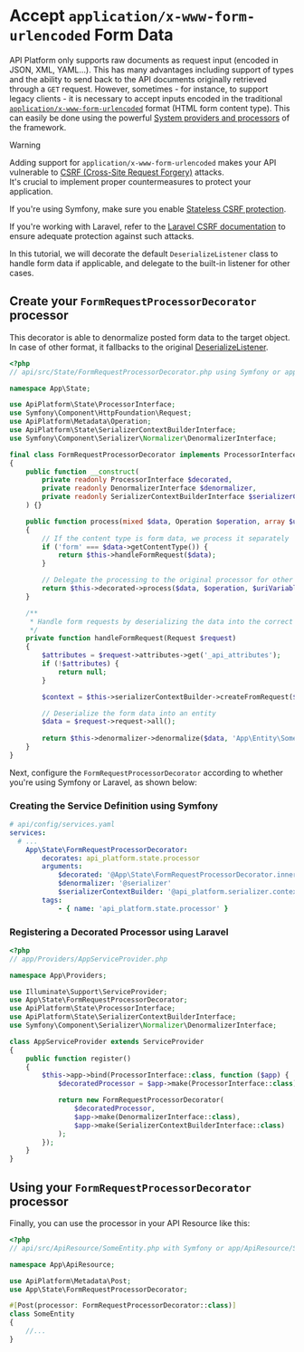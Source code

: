 # Accept `application/x-www-form-urlencoded` Form Data

API Platform only supports raw documents as request input (encoded in JSON, XML, YAML...). This has many advantages
including support of types and the ability to send back to the API documents originally retrieved through a `GET` request.
However, sometimes - for instance, to support legacy clients - it is necessary to accept inputs encoded in the traditional
[`application/x-www-form-urlencoded`](https://www.w3.org/TR/html401/interact/forms.html#h-17.13.4.1) format
(HTML form content type). This can easily be done using the powerful [System providers and processors](extending.md#system-providers-and-processors)
of the framework.

> [!WARNING]  
> Adding support for `application/x-www-form-urlencoded` makes your API vulnerable to [CSRF (Cross-Site Request Forgery)](https://www.owasp.org/index.php/Cross-Site_Request_Forgery_(CSRF)) attacks.  
> It's crucial to implement proper countermeasures to protect your application.
>
> If you're using Symfony, make sure you enable [Stateless CSRF protection](https://symfony.com/blog/new-in-symfony-7-2-stateless-csrf).  
>
> If you're working with Laravel, refer to the [Laravel CSRF documentation](https://laravel.com/docs/csrf) to ensure
> adequate protection against such attacks.

In this tutorial, we will decorate the default `DeserializeListener` class to handle form data if applicable, and delegate to the built-in listener for other cases.

## Create your `FormRequestProcessorDecorator` processor

This decorator is able to denormalize posted form data to the target object. In case of other format, it fallbacks to the original [DeserializeListener](https://github.com/api-platform/core/blob/91dc2a4d6eeb79ea8dec26b41e800827336beb1a/src/Bridge/Symfony/Bundle/Resources/config/api.xml#L85-L91).

```php
<?php
// api/src/State/FormRequestProcessorDecorator.php using Symfony or app/State/FormRequestProcessorDecorator.php using Laravel

namespace App\State;

use ApiPlatform\State\ProcessorInterface;
use Symfony\Component\HttpFoundation\Request;
use ApiPlatform\Metadata\Operation;
use ApiPlatform\State\SerializerContextBuilderInterface;
use Symfony\Component\Serializer\Normalizer\DenormalizerInterface;

final class FormRequestProcessorDecorator implements ProcessorInterface
{
    public function __construct(
        private readonly ProcessorInterface $decorated,
        private readonly DenormalizerInterface $denormalizer,
        private readonly SerializerContextBuilderInterface $serializerContextBuilder
    ) {}

    public function process(mixed $data, Operation $operation, array $uriVariables = [], array $context = []): mixed
    {
        // If the content type is form data, we process it separately
        if ('form' === $data->getContentType()) {
            return $this->handleFormRequest($data);
        }

        // Delegate the processing to the original processor for other cases
        return $this->decorated->process($data, $operation, $uriVariables, $context);
    }

    /**
     * Handle form requests by deserializing the data into the correct entity
     */
    private function handleFormRequest(Request $request)
    {
        $attributes = $request->attributes->get('_api_attributes');
        if (!$attributes) {
            return null;
        }

        $context = $this->serializerContextBuilder->createFromRequest($request, false, $attributes);

        // Deserialize the form data into an entity
        $data = $request->request->all();
        
        return $this->denormalizer->denormalize($data, 'App\Entity\SomeEntity', null, $context);
    }
}
```

Next, configure the `FormRequestProcessorDecorator` according to whether you're using Symfony or Laravel, as shown below:

### Creating the Service Definition using Symfony

```yaml
# api/config/services.yaml
services:
  # ...
    App\State\FormRequestProcessorDecorator:
        decorates: api_platform.state.processor
        arguments:
            $decorated: '@App\State\FormRequestProcessorDecorator.inner'
            $denormalizer: '@serializer'
            $serializerContextBuilder: '@api_platform.serializer.context_builder'
        tags:
            - { name: 'api_platform.state.processor' }
```

### Registering a Decorated Processor using Laravel

```php
<?php
// app/Providers/AppServiceProvider.php

namespace App\Providers;

use Illuminate\Support\ServiceProvider;
use App\State\FormRequestProcessorDecorator;
use ApiPlatform\State\ProcessorInterface;
use ApiPlatform\State\SerializerContextBuilderInterface;
use Symfony\Component\Serializer\Normalizer\DenormalizerInterface;

class AppServiceProvider extends ServiceProvider
{
    public function register()
    {
        $this->app->bind(ProcessorInterface::class, function ($app) {
            $decoratedProcessor = $app->make(ProcessorInterface::class); 

            return new FormRequestProcessorDecorator(
                $decoratedProcessor,
                $app->make(DenormalizerInterface::class),
                $app->make(SerializerContextBuilderInterface::class)
            );
        });
    }
}
```

## Using your `FormRequestProcessorDecorator` processor

Finally, you can use the processor in your API Resource like this:

```php
<?php
// api/src/ApiResource/SomeEntity.php with Symfony or app/ApiResource/SomeEntity.php with Laravel

namespace App\ApiResource;

use ApiPlatform\Metadata\Post;
use App\State\FormRequestProcessorDecorator;

#[Post(processor: FormRequestProcessorDecorator::class)]
class SomeEntity
{
    //...
}
```
